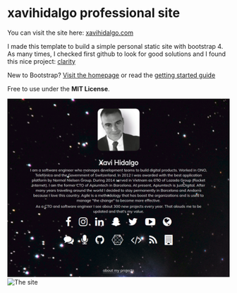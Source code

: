 # xavihidalgo professional site

You can visit the site here: [xavihidalgo.com](http://xavihidalgo.com/)

I made this template to build a simple personal static site with bootstrap 4.
As many times, I checked first github to look for good solutions and I found this nice project: [clarity](https://ifvictr.github.io/clarity/)

New to Bootstrap? [Visit the homepage](https://getbootstrap.com/) or read the [getting started guide](https://getbootstrap.com/docs/4.1/getting-started/introduction/)

Free to use under the **MIT License**. 

![The site](images/xavihidalgo.com.png)
![The site](images/xavihidalgoprojects.png)